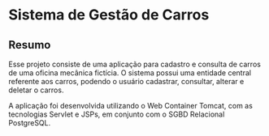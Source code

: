 # Sistema de Gestão de Carros

## Resumo
Esse projeto consiste de uma aplicação para cadastro e consulta de 
carros de uma oficina mecânica fictícia. O sistema possui uma entidade
central referente aos carros, podendo o usuário cadastrar, consultar, 
alterar e deletar o carros.


A aplicação foi desenvolvida utilizando o Web Container Tomcat, com 
as tecnologias Servlet e JSPs, em conjunto com o SGBD Relacional PostgreSQL.
